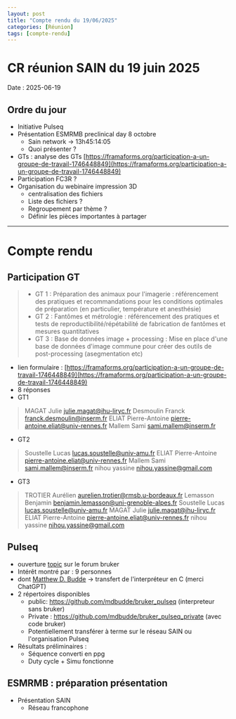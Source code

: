 ```yaml
---
layout: post
title: "Compte rendu du 19/06/2025"
categories: [Réunion]
tags: [compte-rendu]
---
```


# CR réunion SAIN du 19 juin 2025

Date : 2025-06-19

## Ordre du jour
- Initiative Pulseq
- Présentation ESMRMB preclinical day 8 octobre
	- Sain network -> 13h45:14:05
	- Quoi présenter ?
- GTs : analyse des GTs [https://framaforms.org/participation-a-un-groupe-de-travail-1746448849](https://framaforms.org/participation-a-un-groupe-de-travail-1746448849)
- Participation FC3R ?
- Organisation du webinaire impression 3D
	- centralisation des fichiers
	- Liste des fichiers ?
	- Regroupement par thème ?
	- Définir les pièces importantes à partager

---

# Compte rendu
## Participation GT 
> - GT 1 : Préparation des animaux pour l'imagerie : référencement des pratiques et recommandations pour les conditions optimales de préparation (en particulier, température et anesthésie)
> - GT 2 : Fantômes et métrologie : référencement des pratiques et tests de reproductibilité/répétabilité de fabrication de fantômes et mesures quantitatives
> - GT 3 : Base de données image + processing : Mise en place d'une base de données d'image commune pour créer des outils de post-processing (asegmentation etc)

- lien formulaire : [https://framaforms.org/participation-a-un-groupe-de-travail-1746448849](https://framaforms.org/participation-a-un-groupe-de-travail-1746448849)
- 8 réponses 
- GT1
> MAGAT Julie	julie.magat@ihu-liryc.fr
> Desmoulin Franck	franck.desmoulin@inserm.fr
> ELIAT Pierre-Antoine	pierre-antoine.eliat@univ-rennes.fr
> Mallem Sami	sami.mallem@inserm.fr
- GT2 
> Soustelle Lucas	lucas.soustelle@univ-amu.fr
> ELIAT Pierre-Antoine	pierre-antoine.eliat@univ-rennes.fr
> Mallem Sami	sami.mallem@inserm.fr
> nihou yassine	nihou.yassine@gmail.com
- GT3
> TROTIER Aurélien	aurelien.trotier@rmsb.u-bordeaux.fr
> Lemasson Benjamin	benjamin.lemasson@uni-grenoble-alpes.fr
> Soustelle Lucas	lucas.soustelle@univ-amu.fr
> MAGAT Julie	julie.magat@ihu-liryc.fr
> ELIAT Pierre-Antoine	pierre-antoine.eliat@univ-rennes.fr
> nihou yassine	nihou.yassine@gmail.com

## Pulseq 
- ouverture [topic](https://pci-community.com/t/joining-forces-developing-a-bruker-pulseq-interpreter/1208) sur le forum bruker
- Intérêt montré par : 9 personnes
- dont [Matthew D. Budde](https://www.mcw.edu/departments/neurosurgery/people/matthew-d-budde-phd) -> transfert de l'interpréteur en C (merci ChatGPT)
- 2 répertoires disponibles
	- public: https://github.com/mdbudde/bruker_pulseq (interpreteur sans bruker)
	- Private : https://github.com/mdbudde/bruker_pulseq_private (avec code bruker)
	- Potentiellement transférer à terme sur le réseau SAIN ou l'organisation Pulseq
- Résultats préliminaires :
	- Séquence converti en ppg
	- Duty cycle + Simu fonctionne

## ESMRMB : préparation présentation
- Présentation SAIN
	- Réseau francophone
